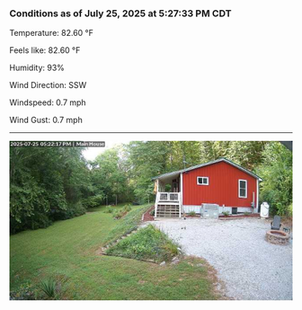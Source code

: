 ### Conditions as of July 25, 2025 at 5:27:33 PM CDT 

Temperature: 82.60 &deg;F

Feels like: 82.60 &deg;F

Humidity: 93%

Wind Direction: SSW

Windspeed: 0.7 mph

Wind Gust: 0.7 mph

---

<img src="./images/latest.jpeg"/>

